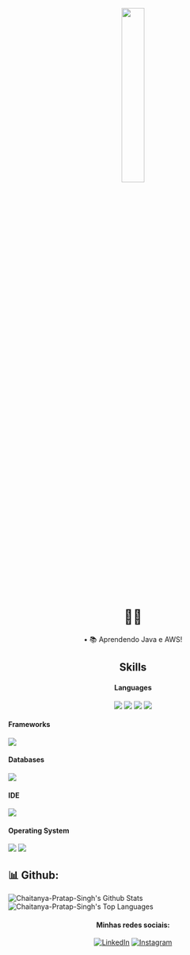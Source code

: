 <p align="center"><img width="30%" src="https://c.tenor.com/GmNex5lZ6wUAAAAC/ghost-in.gif" height=30%/></p>
<h1 align="center">🐱‍🐉</h1>
<div align="center"->
• 📚 Aprendendo Java e AWS! <br>

 
## Skills 

<h4> Languages </h4>
<span> 
  <img src="https://img.shields.io/badge/JavaScript-F7DF1E?style=for-the-badge&logo=javascript&logoColor=black">
  <img src="https://img.shields.io/badge/Java-ED8B00?style=for-the-badge&logo=java&logoColor=white">
  <img src="https://img.shields.io/badge/HTML5-E34F26?style=for-the-badge&logo=html5&logoColor=white">
  <img src="https://img.shields.io/badge/CSS3-1572B6?style=for-the-badge&logo=css3&logoColor=white">
   </div> 

</span>

<h4> Frameworks </h4>
<span>
  <img src="https://img.shields.io/badge/Node.js-339933?style=for-the-badge&logo=nodedotjs&logoColor=white">
</span>

<h4> Databases </h4>
<span>
  <img src="https://img.shields.io/badge/MySQL-00000F?style=for-the-badge&logo=mysql&logoColor=white">
</span>

<h4> IDE </h4>
<span>

<img src="https://img.shields.io/badge/Visual_Studio_Code-0078D4?style=for-the-badge&logo=visual%20studio%20code&logoColor=white">



<h4> Operating System </h4>
<span>
  <img src="https://img.shields.io/badge/Ubuntu-E95420?style=for-the-badge&logo=ubuntu&logoColor=white">
  <img src="https://img.shields.io/badge/Windows-0078D6?style=for-the-badge&logo=windows&logoColor=white">
</span>

## 📊 Github:
  
<img alt="Chaitanya-Pratap-Singh's Github Stats" src="https://github-readme-stats.vercel.app/api?username=PedroTresmondi&show_icons=true&count_private=true&theme=react&hide_border=true&bg_color=0D1117" />
<img alt="Chaitanya-Pratap-Singh's Top Languages" src="https://github-readme-stats.vercel.app/api/top-langs/?username=PedroTresmondi&langs_count=8&count_private=true&layout=compact&theme=react&hide_border=true&bg_color=0D1117" />

 
<h4 align="center">Minhas redes sociais:</h4>

<div align="center"->
<a href="https://www.linkedin.com/in/pedrotresmondi/" target="_blank"><img src="https://img.shields.io/badge/LinkedIn-%230077B5.svg?&style=flat-square&logo=linkedin&logoColor=white" alt="LinkedIn"></a>
<a href="https://www.instagram.com/3smondi/" target="_blank"><img src="https://img.shields.io/badge/Instagram-%23E4405F.svg?&style=flat-square&logo=instagram&logoColor=white" alt="Instagram"></a>
</div> 

  
  
